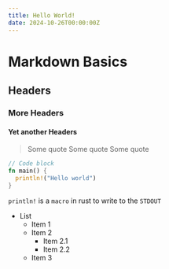 ```yaml
---
title: Hello World!
date: 2024-10-26T00:00:00Z
---
```


# Markdown Basics

## Headers

### More Headers

#### Yet another Headers

> Some quote
> Some quote
> Some quote

```rust
// Code block
fn main() {
  println!("Hello world")
}
```

`println!` is a `macro` in rust to write to the `STDOUT`

- List
  - Item 1
  - Item 2
    - Item 2.1
    - Item 2.2
  - Item 3
